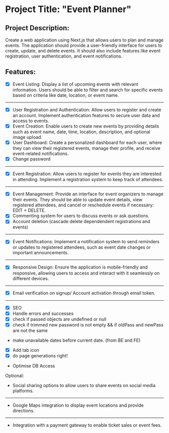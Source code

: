 # Project Title: "Event Planner"

## Project Description:
Create a web application using Next.js that allows users to plan and manage events. The application should provide a user-friendly interface for users to create, update, and delete events. It should also include features like event registration, user authentication, and event notifications.

## Features:

- [x] Event Listing: Display a list of upcoming events with relevant information. Users should be able to filter and search for specific events based on criteria like date, location, or event name.
---

- [x] User Registration and Authentication: Allow users to register and create an account. Implement authentication features to secure user data and access to events.
- [x] Event Creation: Enable users to create new events by providing details such as event name, date, time, location, description, and optional image upload.
- [x] User Dashboard: Create a personalized dashboard for each user, where they can view their registered events, manage their profile, and receive event-related notifications.
- [x] Change password
---

- [x] Event Registration: Allow users to register for events they are interested in attending. Implement a registration system to keep track of attendees.
---

- [x] Event Management: Provide an interface for event organizers to manage their events. They should be able to update event details, view registered attendees, and cancel or reschedule events if necessary: EDIT + DELETE.
- [x] Commenting system for users to discuss events or ask questions.
- [x] Account deletion (cascade delete dependendent registrations and events)
---

- [x] Event Notifications: Implement a notification system to send reminders or updates to registered attendees, such as event date changes or important announcements.
---

- [x] Responsive Design: Ensure the application is mobile-friendly and responsive, allowing users to access and interact with it seamlessly on different devices.
---

- [x] Email verification on signup/ Account activation through email token.
---

- [x] SEO
- [x] Handle errors and successes
- [x] check if passed objects are undefined or null
- [x] check if trimmed new password is not empty && if oldPass and newPass are not the same
- make unavailable dates before current date. (from BE and FE)
- [x] Add tab icon
- [x] do page generations right!
- Optimise DB Access



Optional:

- Social sharing options to allow users to share events on social media platforms.
---

- Google Maps integration to display event locations and provide directions.
---

- Integration with a payment gateway to enable ticket sales or event fees.
